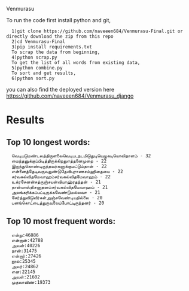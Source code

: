Venmurasu

To run the code first install python and git,

      1)git clone https://github.com/naveeen684/Venmurasu-Final.git or directly download the zip from this repo
      2)cd Venmurasu-Final
      3)pip install requirements.txt
      To scrap the data from beginning,
      4)python scrap.py
      To get the list of all words from existing data,
      5)python combine.py
      To sort and get results,
      6)python sort.py
      
you can also find the deployed version here https://github.com/naveeen684/Venmurasu_django



# Results

## Top 10 longest words:

      வெடிபடுமண்டலத்திருளலைவெடிபடநடமிடுதுடியெழுகடியொலிதாளம் - 32
      மைந்தனுக்குப்பிடித்திருக்கிறதுஎத்தனைமுறை - 22
      இருந்துகொண்டிருந்தவர்களுக்குமட்டும்தான் - 22
      என்னைத்தேடிவருவதுண்டுதேவிபுராணசம்ஹிதையை - 22
      சர்வகல்விதமேவாஹம்சர்வகல்விதமேவாஹம் - 22
      உக்ரசேனன்சத்ருஞ்சயன்வியாஹ்ரதந்தன் - 21
      நான்யாஸ்திசனாதனம்சர்வகல்விதமேவாஹம் - 21
      அலங்கரிக்கப்பட்டிருக்கவேண்டுமல்லவா - 21
      சேர்த்துவிடுவீர்கள்அஞ்சவேண்டியதில்லை - 20
      பனங்கொட்டைத்துருவலைப்போட்டிருந்தனர் - 20
     
## Top 10 most frequent words:
      என்று:46886
      என்றான்:42788
      அவன்:40226
      நான்:31475
      என்றார்:27426
      நூல்:25345
      அவர்:24862
      என:22145
      அவள்:21602
      முதலாவிண்:19373
      
 
